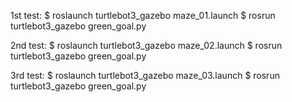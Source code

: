 1st test:
$ roslaunch turtlebot3_gazebo maze_01.launch 
$ rosrun turtlebot3_gazebo green_goal.py

2nd test:
$ roslaunch turtlebot3_gazebo maze_02.launch 
$ rosrun turtlebot3_gazebo green_goal.py

3rd test:
$ roslaunch turtlebot3_gazebo maze_03.launch 
$ rosrun turtlebot3_gazebo green_goal.py
